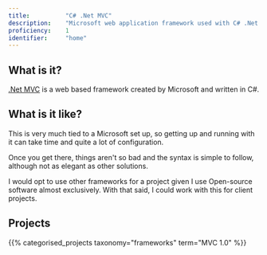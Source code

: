 ```yaml
---
title: 			"C# .Net MVC"
description: 	"Microsoft web application framework used with C# .Net."
proficiency:	1
identifier:		"home"
---
```


## What is it?
[.Net MVC](https://www.asp.net/mvc) is a web based framework created by Microsoft and written in C#.

## What is it like?
This is very much tied to a Microsoft set up, so getting up and running with it can take time and quite a lot of configuration.

Once you get there, things aren't so bad and the syntax is simple to follow, although not as elegant as other solutions.

I would opt to use other frameworks for a project given I use Open-source software almost exclusively. With that said, I could work with this for client projects.

## Projects
{{% categorised_projects taxonomy="frameworks" term="MVC 1.0" %}}